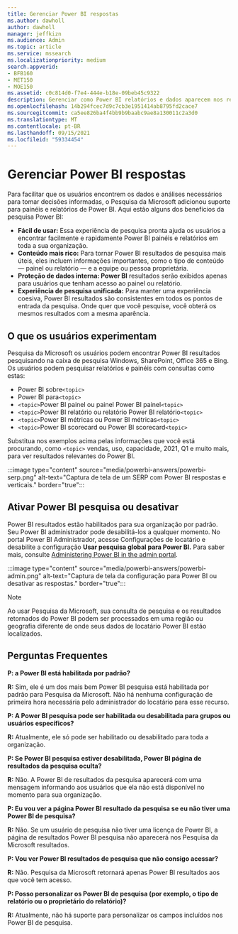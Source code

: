 ```yaml
---
title: Gerenciar Power BI respostas
ms.author: dawholl
author: dawholl
manager: jeffkizn
ms.audience: Admin
ms.topic: article
ms.service: mssearch
ms.localizationpriority: medium
search.appverid:
- BFB160
- MET150
- MOE150
ms.assetid: c0c814d0-f7e4-444e-b18e-09beb45c9322
description: Gerenciar como Power BI relatórios e dados aparecem nos resultados da pesquisa
ms.openlocfilehash: 14b294fcec7d9c7cb3e1951414ab8795fd2cace7
ms.sourcegitcommit: ca5ee826ba4f4bb9b9baabc9ae8a130011c2a3d0
ms.translationtype: MT
ms.contentlocale: pt-BR
ms.lasthandoff: 09/15/2021
ms.locfileid: "59334454"
---
```

# <a name="manage-power-bi-answers"></a>Gerenciar Power BI respostas

Para facilitar que os usuários encontrem os dados e análises necessários para tomar decisões informadas, o Pesquisa da Microsoft adicionou suporte para painéis e relatórios de Power BI. Aqui estão alguns dos benefícios da pesquisa Power BI:

* **Fácil de usar:** Essa experiência de pesquisa pronta ajuda os usuários a encontrar facilmente e rapidamente Power BI painéis e relatórios em toda a sua organização.
* **Conteúdo mais rico:** Para tornar Power BI resultados de pesquisa mais úteis, eles incluem informações importantes, como o tipo de conteúdo — painel ou relatório — e a equipe ou pessoa proprietária.
* **Proteção de dados interna: Power BI** resultados serão exibidos apenas para usuários que tenham acesso ao painel ou relatório.
* **Experiência de pesquisa unificada:** Para manter uma experiência coesiva, Power BI resultados são consistentes em todos os pontos de entrada da pesquisa. Onde quer que você pesquise, você obterá os mesmos resultados com a mesma aparência.

## <a name="what-users-experience"></a>O que os usuários experimentam

Pesquisa da Microsoft os usuários podem encontrar Power BI resultados pesquisando na caixa de pesquisa Windows, SharePoint, Office 365 e Bing. Os usuários podem pesquisar relatórios e painéis com consultas como estas:

* Power BI sobre`<topic>`
* Power BI para`<topic>`
* `<topic>`Power BI painel ou painel Power BI painel`<topic>`
* `<topic>`Power BI relatório ou relatório Power BI relatório`<topic>`
* `<topic>`Power BI métricas ou Power BI métricas`<topic>`
* `<topic>`Power BI scorecard ou Power BI scorecard`<topic>`

Substitua nos exemplos acima pelas informações que você está procurando, como `<topic>` vendas, uso, capacidade, 2021, Q1 e muito mais, para ver resultados relevantes do Power BI.

:::image type="content" source="media/powerbi-answers/powerbi-serp.png" alt-text="Captura de tela de um SERP com Power BI respostas e verticais." border="true":::

## <a name="turn-power-bi-search-on-or-off"></a>Ativar Power BI pesquisa ou desativar

Power BI resultados estão habilitados para sua organização por padrão. Seu Power BI administrador pode desabilitá-los a qualquer momento. No portal Power BI Administrador, acesse Configurações de locatário e desabilite a configuração **Usar pesquisa global para Power BI.** Para saber mais, consulte [Administering Power BI in the admin portal](/power-bi/admin/service-admin-portal#use-global-search-for-power-bi-preview).

:::image type="content" source="media/powerbi-answers/powerbi-admin.png" alt-text="Captura de tela da configuração para Power BI ou desativar as respostas." border="true":::

> [!NOTE]
> Ao usar Pesquisa da Microsoft, sua consulta de pesquisa e os resultados retornados do Power BI podem ser processados em uma região ou geografia diferente de onde seus dados de locatário Power BI estão localizados.

## <a name="frequently-asked-questions"></a>Perguntas Frequentes

**P: a Power BI está habilitada por padrão?**

**R:** Sim, ele é um dos mais bem Power BI pesquisa está habilitada por padrão para Pesquisa da Microsoft. Não há nenhuma configuração de primeira hora necessária pelo administrador do locatário para esse recurso.

**P: A Power BI pesquisa pode ser habilitada ou desabilitada para grupos ou usuários específicos?**

**R:** Atualmente, ele só pode ser habilitado ou desabilitado para toda a organização.

**P: Se Power BI pesquisa estiver desabilitada, Power BI página de resultados da pesquisa oculta?**

**R:** Não. A Power BI de resultados da pesquisa aparecerá com uma mensagem informando aos usuários que ela não está disponível no momento para sua organização.

**P: Eu vou ver a página Power BI resultado da pesquisa se eu não tiver uma Power BI de pesquisa?**

**R:** Não. Se um usuário de pesquisa não tiver uma licença de Power BI, a página de resultados Power BI pesquisa não aparecerá nos Pesquisa da Microsoft resultados.

**P: Vou ver Power BI resultados de pesquisa que não consigo acessar?**

**R:** Não. Pesquisa da Microsoft retornará apenas Power BI resultados aos que você tem acesso.

**P: Posso personalizar os Power BI de pesquisa (por exemplo, o tipo de relatório ou o proprietário do relatório)?**

**R:** Atualmente, não há suporte para personalizar os campos incluídos nos Power BI de pesquisa.